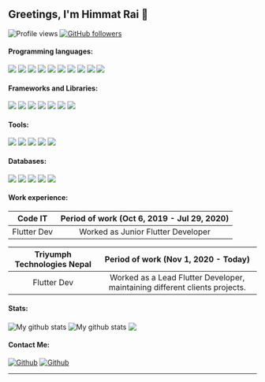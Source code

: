 ## Greetings, I'm Himmat Rai 👋


<!-- **kaledai/kaledai** is a ✨ _special_ ✨ repository because its `README.md` (this file) appears on your GitHub profile. -->

<!-- Here are some ideas to get you started: -->
![Profile views](https://gpvc.arturio.dev/himmat12) [![GitHub followers](https://img.shields.io/github/followers/himmat12.svg?style=social&label=Followers&maxAge=2592000)](https://github.com/himmat12?tab=followers)  
<!-- [![GitHub stars](https://img.shields.io/github/stars/kaledai/StrapDown.js.svg?style=social&label=Star&maxAge=2592000)](https://GitHub.com/kaledai/StrapDown.js/stargazers/) [![GitHub forks](https://img.shields.io/github/forks/kaledai/StrapDown.js.svg?style=social&label=Fork&maxAge=2592000)](https://GitHub.com/kaledai/StrapDown.js/network/)
 -->

<!-- 
- 🔭 Profession: **Mobile Apps Developer [Flutter]**
- 🌱 Intrested: **Kotlin/Python/Django/DAS/Design Patterns/Blockchain/Automation & Bots/linux/Solidity**
- 👯 Collaborate with me on [**YouTube**](https://www.youtube.com/channel/UCO6xqyNDG_U2aVKj8K_7Lvw) & [**github**](https://github.com/kaledai)
- 🤔 I’m looking for help with **Python & Solidity**
- 💬 Ask me about **Flutter & Tech related stuffs**
- 📫 connect: **himmatrai20@gmail.com**
- ⚡ Fun fact: no **fun facts** sorry to **disppoint** you 
 -->
 
#### Programming languages:

<p>
  <img src="https://img.shields.io/badge/Python-3776AB?style=for-the-badge&logo=python&logoColor=white" />
  <img src="https://img.shields.io/badge/HTML5-E34F26?style=for-the-badge&logo=html5&logoColor=white" />
  <img src="https://img.shields.io/badge/CSS3-1572B6?style=for-the-badge&logo=css3&logoColor=white" />
  <img src="https://img.shields.io/badge/JavaScript-323330?style=for-the-badge&logo=javascript&logoColor=F7DF1E" />
  <img src="https://img.shields.io/badge/Dart-007ACC?style=for-the-badge&logo=dart&logoColor=white" />
  <img src="https://img.shields.io/badge/C-00599C?style=for-the-badge&logo=c&logoColor=white" />
<!--   <img src="https://img.shields.io/badge/C%23-239120?style=for-the-badge&logo=c-sharp&logoColor=white" /> -->
  <img src="https://img.shields.io/badge/Java-ED8B00?style=for-the-badge&logo=java&logoColor=white" />
  <img src="https://img.shields.io/badge/PHP-777BB4?style=for-the-badge&logo=php&logoColor=white" />
<!--   <img src="https://img.shields.io/badge/Swift-FA7343?style=for-the-badge&logo=swift&logoColor=white" />
  <img src="https://img.shields.io/badge/Go-00ADD8?style=for-the-badge&logo=go&logoColor=white" /> -->
  <img src="https://img.shields.io/badge/Solidity-CC342D?style=for-the-badge&logo=solidity&logoColor=white" />
  <img src="https://img.shields.io/badge/json-5E5C5C?style=for-the-badge&logo=json&logoColor=white" />
</p>

#### Frameworks and Libraries:


<p>
  <img src="https://img.shields.io/badge/Flutter-4A4A55?style=for-the-badge&logo=flutter&logoColor=FF3E00" />
  <img src="https://img.shields.io/badge/Node.js-339933?style=for-the-badge&logo=nodedotjs&logoColor=white" />
  <img src="https://img.shields.io/badge/.NET-512BD4?style=for-the-badge&logo=dotnet&logoColor=white" />
  <img src="https://img.shields.io/badge/React-20232A?style=for-the-badge&logo=react&logoColor=61DAFB" />
<!--   <img src="https://img.shields.io/badge/Vue.js-35495E?style=for-the-badge&logo=vuedotjs&logoColor=4FC08D" /> -->
<!--   <img src="https://img.shields.io/badge/Angular-DD0031?style=for-the-badge&logo=angular&logoColor=white" /> -->
<!--   <img src="https://img.shields.io/badge/AngularJS-E23237?style=for-the-badge&logo=angularjs&logoColor=white" /> -->
  <img src="https://img.shields.io/badge/Bootstrap-563D7C?style=for-the-badge&logo=bootstrap&logoColor=white" />
<!--   <img src="https://img.shields.io/badge/Tailwind_CSS-38B2AC?style=for-the-badge&logo=tailwind-css&logoColor=white" /> -->
  <img src="https://img.shields.io/badge/jQuery-0769AD?style=for-the-badge&logo=jquery&logoColor=white" />
  <img src="https://img.shields.io/badge/Django-092E20?style=for-the-badge&logo=django&logoColor=white" />
<!--   <img src="https://img.shields.io/badge/Ruby_on_Rails-CC0000?style=for-the-badge&logo=ruby-on-rails&logoColor=white" /> -->
<!--   <img src="https://img.shields.io/badge/Laravel-FF2D20?style=for-the-badge&logo=laravel&logoColor=white" /> -->
<!--   <img src="https://img.shields.io/badge/Flask-000000?style=for-the-badge&logo=flask&logoColor=white" />
  <img src="https://img.shields.io/badge/nuxt.js-00C58E?style=for-the-badge&logo=nuxtdotjs&logoColor=white" />
  <img src="https://img.shields.io/badge/next.js-000000?style=for-the-badge&logo=nextdotjs&logoColor=white" /> -->
</p>

#### Tools:

<p>
  <img src="https://img.shields.io/badge/Postman-ed7e34?style=for-the-badge&logo=postman&logoColor=white" />
  <img src="https://img.shields.io/badge/Figma-8022ba?style=for-the-badge&logo=figma&logoColor=white" />
  <img src="https://img.shields.io/badge/Visual_Studio_Code-0078D4?style=for-the-badge&logo=visual%20studio%20code&logoColor=white" />
  <img src="https://img.shields.io/badge/Visual_Studio-5C2D91?style=for-the-badge&logo=visual%20studio&logoColor=white" />
<!--   <img src="https://img.shields.io/badge/Atom-66595C?style=for-the-badge&logo=Atom&logoColor=white" />
  <img src="https://img.shields.io/badge/Eclipse-2C2255?style=for-the-badge&logo=eclipse&logoColor=white" /> -->
  <img src="https://img.shields.io/badge/sublime_text-%23575757.svg?&style=for-the-badge&logo=sublime-text&logoColor=important" />
</p>

#### Databases:

<p>
  <img src="https://img.shields.io/badge/MySQL-00000F?style=for-the-badge&logo=mysql&logoColor=white" />
  <img src="https://img.shields.io/badge/PostgreSQL-316192?style=for-the-badge&logo=postgresql&logoColor=white" />
  <img src="https://img.shields.io/badge/MongoDB-4EA94B?style=for-the-badge&logo=mongodb&logoColor=white" />
  <img src="https://img.shields.io/badge/SQLite-07405E?style=for-the-badge&logo=sqlite&logoColor=white" />
  <img src="https://img.shields.io/badge/FireBase-0078D4?style=for-the-badge&logo=firebase&logoColor=white" />
</p>


#### Work experience:

| Code IT | Period of work (Oct 6, 2019 - Jul 29, 2020) |
|:---------:|:----------------------------------:|
| Flutter Dev | Worked as Junior Flutter Developer |

| Triyumph Technologies Nepal | Period of work (Nov 1, 2020 - Today) |
|:---------:|:----------------------------------:|
| Flutter Dev | Worked as a Lead Flutter Developer, maintaining different clients projects. |



#### Stats:

<img align="center" src="https://github-readme-streak-stats.herokuapp.com?user=himmat12&theme=vue-dark&hide_border=true&date_format=M%20j%5B%2C%20Y%5D" alt="My github stats" />

<img align="center" src="https://github-readme-stats.vercel.app/api?username=himmat12&show_icons=true&include_all_commits=true&theme=cobalt&hide_border=true" alt="My github stats" /> 

<img align="center" src="https://github-readme-stats.vercel.app/api/top-langs/?username=himmat12&layout=compact&theme=cobalt&hide_border=true" />

#### Contact Me:

[<img alt="Github" src="https://img.shields.io/badge/GitHub-%2312100E.svg?&style=for-the-badge&logo=Github&logoColor=white" />](https://github.com/himmat12) [<img alt="Github" src="https://img.shields.io/badge/twitter-%231DA1F2.svg?&style=for-the-badge&logo=twitter&logoColor=white" />](https://twitter.com/himmat_1241)


---

